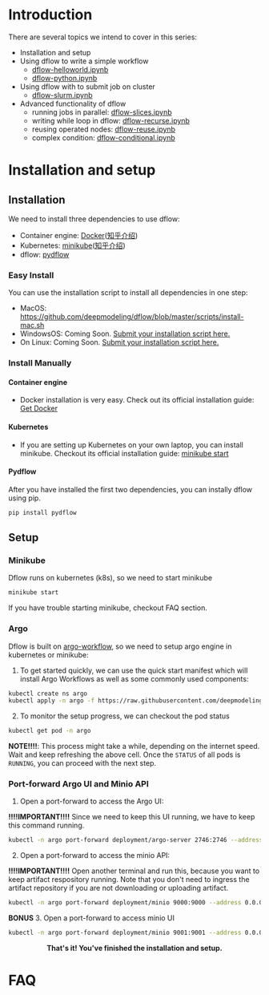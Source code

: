 # Introduction 

There are several topics we intend to cover in this series:
- Installation and setup 
- Using dflow to write a simple workflow 
    - [dflow-helloworld.ipynb](https://github.com/deepmodeling/dflow/blob/master/tutorials/dflow-helloworld.ipynb)
    - [dflow-python.ipynb](https://github.com/deepmodeling/dflow/blob/master/tutorials/dflow-python.ipynb)
- Using dflow with to submit job on cluster
    - [dflow-slurm.ipynb](https://github.com/deepmodeling/dflow/blob/master/tutorials/dflow-slurm.ipynb)
- Advanced functionality of dflow
    - running jobs in parallel: [dflow-slices.ipynb](https://github.com/deepmodeling/dflow/blob/master/tutorials/dflow-slices.ipynb)
    - writing while loop in dflow: [dflow-recurse.ipynb](https://github.com/deepmodeling/dflow/blob/master/tutorials/dflow-recurse.ipynb)
    - reusing operated nodes: [dflow-reuse.ipynb](https://github.com/deepmodeling/dflow/blob/master/tutorials/dflow-reuse.ipynb)
    - complex condition: [dflow-conditional.ipynb](https://github.com/deepmodeling/dflow/blob/master/tutorials/dflow-conditional.ipynb)

# Installation and setup
## Installation
We need to install three dependencies to use dflow:
- Container engine: [Docker](https://www.docker.com/)([知乎介绍](https://zhuanlan.zhihu.com/p/23599229))
- Kubernetes: [minikube](https://minikube.sigs.k8s.io/docs/)([知乎介绍](https://zhuanlan.zhihu.com/p/112755080))
- dflow: [pydflow](https://pypi.org/project/pydflow/)

### Easy Install
You can use the installation script to install all dependencies in one step:
- MacOS: https://github.com/deepmodeling/dflow/blob/master/scripts/install-mac.sh
- WindowsOS: Coming Soon. [Submit your installation script here.](https://github.com/deepmodeling/dflow/issues/36)
- On Linux: Coming Soon. [Submit your installation script here.](https://github.com/deepmodeling/dflow/issues/37)

### Install Manually
#### Container engine
- Docker installation is very easy. Check out its official installation guide: [Get Docker](https://docs.docker.com/get-docker/)

#### Kubernetes
- If you are setting up Kubernetes on your own laptop, you can install minikube. Checkout its official installation guide: [minikube start](https://minikube.sigs.k8s.io/docs/start/)

#### Pydflow 
After you have installed the first two dependencies, you can instally dflow using pip. 
```bash
pip install pydflow
```

## Setup 
### Minikube
Dflow runs on kubernetes (k8s), so we need to start minikube
```bash
minikube start
```
If you have trouble starting minikube, checkout FAQ section.

### Argo
Dflow is built on [argo-workflow](https://github.com/argoproj/argo-workflows), so we need to setup argo engine in kubernetes or minikube:

1. To get started quickly, we can use the quick start manifest which will install Argo Workflows as well as some commonly used components:
```bash
kubectl create ns argo
kubectl apply -n argo -f https://raw.githubusercontent.com/deepmodeling/dflow/master/manifests/quick-start-postgres.yaml
```

2. To monitor the setup progress, we can checkout the pod status
```bash
kubectl get pod -n argo
```

**NOTE!!!!**: This process might take a while, depending on the internet speed. Wait and keep refreshing the above cell. Once the `STATUS` of all pods is `RUNNING`, you can proceed with the next step.

### Port-forward Argo UI and Minio API
1. Open a port-forward to access the Argo UI: 

**!!!!IMPORTANT!!!!** Since we need to keep this UI running, we have to keep this command running. 
    
```bash
kubectl -n argo port-forward deployment/argo-server 2746:2746 --address 0.0.0.0
```

2. Open a port-forward to access the minio API: 

**!!!!IMPORTANT!!!!** Open another terminal and run this, because you want to keep artifact respository running. Note that you don't need to ingress the artifact repository if you are not downloading or uploading artifact.

```bash
kubectl -n argo port-forward deployment/minio 9000:9000 --address 0.0.0.0
```

**BONUS** 3. Open a port-forward to access minio UI
```bash
kubectl -n argo port-forward deployment/minio 9001:9001 --address 0.0.0.0
```

<p align="center"> <strong> That's it! You've finished the installation and setup. </strong></p> 

# FAQ

